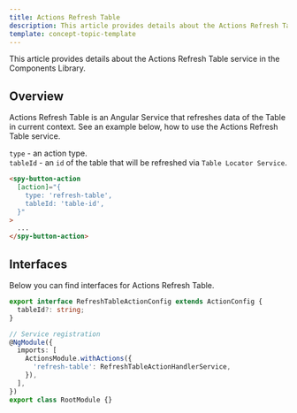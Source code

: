 ```yaml
---
title: Actions Refresh Table
description: This article provides details about the Actions Refresh Table service in the Components Library.
template: concept-topic-template
---
```


This article provides details about the Actions Refresh Table service in the Components Library.

## Overview

Actions Refresh Table is an Angular Service that refreshes data of the Table in current context.
See an example below, how to use the Actions Refresh Table service.

`type` - an action type.  
`tableId` - an `id` of the table that will be refreshed via `Table Locator Service`.  

```html
<spy-button-action
  [action]="{
    type: 'refresh-table',
    tableId: 'table-id',
  }"
>
  ...
</spy-button-action>
```

## Interfaces

Below you can find interfaces for Actions Refresh Table.

```ts
export interface RefreshTableActionConfig extends ActionConfig {
  tableId?: string;
}

// Service registration
@NgModule({
  imports: [
    ActionsModule.withActions({
      'refresh-table': RefreshTableActionHandlerService,
    }),
  ],
})
export class RootModule {}
```

